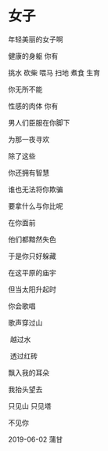 # 女子

年轻美丽的女子啊

健康的身躯 你有

挑水 砍柴 喂马 扫地 煮食 生育

你无所不能

性感的肉体 你有

男人们臣服在你脚下

为那一夜寻欢

除了这些

你还拥有智慧

谁也无法将你欺骗

要拿什么与你比呢

在你面前

他们都黯然失色

于是你只好躲藏

在这平原的庙宇

但当太阳升起时

你会歌唱

歌声穿过山

​	越过水

​	透过红砖

飘入我的耳朵

我抬头望去

只见山 只见塔

不见你

2019-06-02 蒲甘
